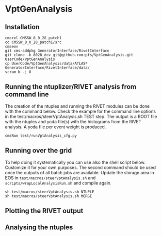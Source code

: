 # VptGenAnalysis

## Installation

```
cmsrel CMSSW_8_0_28_patch1
cd CMSSW_8_0_28_patch1/src
cmsenv
git cms-addpkg GeneratorInterface/RivetInterface
git clone -b 8028_dev git@github.com:pfs/VptGenAnalysis.git UserCode/VptGenAnalysis
cp UserCode/VptGenAnalysis/data/ATLAS* GeneratorInterface/RivetInterface/data/
scram b -j 8
```

## Running the ntuplizer/RIVET analysis from command line

The creation of the ntuples and running the RIVET modules can be done with the command below.
Check the example for the command line options in the test/macros/steerVptAnalysis.sh TEST step.
The output is a ROOT file with the ntuples and yoda file(s) with the histograms from the RIVET analysis.
A yoda file per event weight is produced.

```
cmsRun test/runVptAnalysis_cfg.py
```

## Running over the grid

To help doing it systematically you can use also the shell script below. Customize it for your own purposes. 
The second command should be used once the outputs of all batch jobs are available.
Update the storage area in EOS in `test/macros/steerVptAnalysis.sh` and `scripts/wrapLocalAnalysisRun.sh` and compile again.

```
sh test/macros/steerVptAnalysis.sh NTUPLE
sh test/macros/steerVptAnalysis.sh MERGE
```

## Plotting the RIVET output

## Analysing the ntuples
